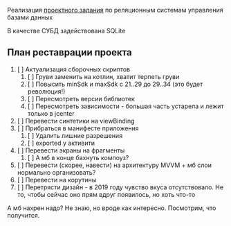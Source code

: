 Реализация [проектного задания](./docs/task.md) по реляционным системам управления базами данных

В качестве СУБД задействована SQLite

## План реставрации проекта
1. [ ] Актуализация сборочных скриптов
   1. [ ] Груви заменить на котлин, хватит терпеть груви 
   2. [ ] Повысить minSdk и maxSdk с 21..29 до 29..34 (это будет революция!)
   3. [ ] Пересмотреть версии библиотек
   4. [ ] Пересмотреть зависимости - большая часть устарела и лежит только в jcenter
2. [ ] Перевести синтетики на viewBinding
3. [ ] Прибраться в манифесте приложения
   1. [ ] Удалить лишние разрешения
   2. [ ] exported у активити
4. [ ] Перевести экраны на фрагменты
   1. [ ] А мб в конце бахнуть компоуз?
5. [ ] Перевести (скорее, навести) на архитектуру MVVM + мб слои нормально организовать?
6. [ ] Перевести на корутины
7. [ ] Перетрясти дизайн - в 2019 году чувство вкуса отсутствовало. Не то, чтобы сейчас оно прям вдруг появилось, но хоть что-то 

А мб нахрен надо? Не знаю, но вроде как интересно. Посмотрим, что получится.